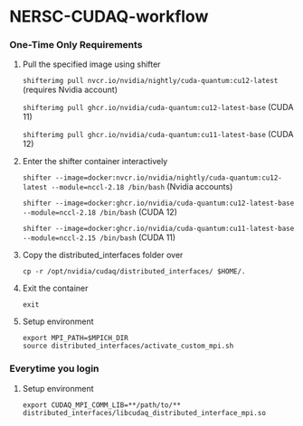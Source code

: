 # NERSC-CUDAQ-workflow

### One-Time Only Requirements ###
1. Pull the specified image using shifter

   
   `shifterimg pull nvcr.io/nvidia/nightly/cuda-quantum:cu12-latest` (requires Nvidia account)
   
   `shifterimg pull ghcr.io/nvidia/cuda-quantum:cu12-latest-base` (CUDA 11)
   
   `shifterimg pull ghcr.io/nvidia/cuda-quantum:cu11-latest-base` (CUDA 12)

2. Enter the shifter container interactively
   
   `shifter --image=docker:nvcr.io/nvidia/nightly/cuda-quantum:cu12-latest --module=nccl-2.18 /bin/bash` (Nvidia accounts)
   
   `shifter --image=docker:ghcr.io/nvidia/cuda-quantum:cu12-latest-base --module=nccl-2.18 /bin/bash` (CUDA 12)
   
   `shifter --image=docker:ghcr.io/nvidia/cuda-quantum:cu11-latest-base --module=nccl-2.15 /bin/bash` (CUDA 11)

3. Copy the distributed_interfaces folder over
   
   `cp -r /opt/nvidia/cudaq/distributed_interfaces/ $HOME/.`

5. Exit the container
   
   `exit`

6. Setup environment
   
   ```
   export MPI_PATH=$MPICH_DIR
   source distributed_interfaces/activate_custom_mpi.sh
   ```

### Everytime you login ###
1. Setup environment

   `export CUDAQ_MPI_COMM_LIB=**/path/to/** distributed_interfaces/libcudaq_distributed_interface_mpi.so`

